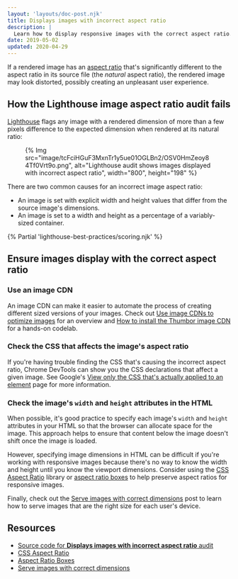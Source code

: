 ```yaml
---
layout: 'layouts/doc-post.njk'
title: Displays images with incorrect aspect ratio
description: |
  Learn how to display responsive images with the correct aspect ratio.
date: 2019-05-02
updated: 2020-04-29
---
```


If a rendered image has an [aspect ratio][ar] that's significantly different
to the aspect ratio in its source file (the _natural_ aspect ratio),
the rendered image may look distorted,
possibly creating an unpleasant user experience.

## How the Lighthouse image aspect ratio audit fails

[Lighthouse](/docs/lighthouse/overview/) flags any
image with a rendered dimension of more than a few pixels difference to the expected dimension
when rendered at its natural ratio:

<figure>
  {% Img src="image/tcFciHGuF3MxnTr1y5ue01OGLBn2/OSV0HmZeoy84Tf0Vrt9o.png", alt="Lighthouse audit shows images displayed with incorrect aspect ratio", width="800", height="198" %}
</figure>

There are two common causes for an incorrect image aspect ratio:

- An image is set with explicit width and height values that differ from the source image's dimensions.
- An image is set to a width and height as a percentage of a variably-sized container.

{% Partial 'lighthouse-best-practices/scoring.njk' %}

## Ensure images display with the correct aspect ratio

### Use an image CDN

An image CDN can make it easier to automate the process of creating different sized
versions of your images. Check out [Use image CDNs to optimize images](https://web.dev/articles/image-cdns)
for an overview and [How to install the Thumbor image CDN](https://web.dev/articles/install-thumbor) for a
hands-on codelab.

### Check the CSS that affects the image's aspect ratio

If you're having trouble finding the CSS that's causing the incorrect aspect ratio,
Chrome DevTools can show you the CSS declarations that affect a given image.
See Google's [View only the CSS that's actually applied to an element](/docs/devtools/css/reference/#computed)
page for more information.


### Check the image's `width` and `height` attributes in the HTML

When possible, it's good practice to specify each image's `width` and `height`
attributes in your HTML so that the browser can allocate space for the image.
This approach helps to ensure that content below the image doesn't shift once
the image is loaded.

However, specifying image dimensions in HTML can be difficult
if you're working with responsive images
because there's no way to know the width and height
until you know the viewport dimensions. Consider using the
[CSS Aspect Ratio](https://www.npmjs.com/package/css-aspect-ratio) library or
[aspect ratio boxes](https://css-tricks.com/aspect-ratio-boxes/)
to help preserve aspect ratios for responsive images.

Finally, check out the [Serve images with correct dimensions](https://web.dev/articles/serve-images-with-correct-dimensions)
post to learn how to serve images that are the right size for each user's device.

## Resources

- [Source code for **Displays images with incorrect aspect ratio** audit](https://github.com/GoogleChrome/lighthouse/blob/main/core/audits/image-aspect-ratio.js)
- [CSS Aspect Ratio](https://www.npmjs.com/package/css-aspect-ratio)
- [Aspect Ratio Boxes](https://css-tricks.com/aspect-ratio-boxes/)
- [Serve images with correct dimensions](https://web.dev/articles/serve-images-with-correct-dimensions)

[ar]: https://en.wikipedia.org/wiki/Aspect_ratio_(image)
